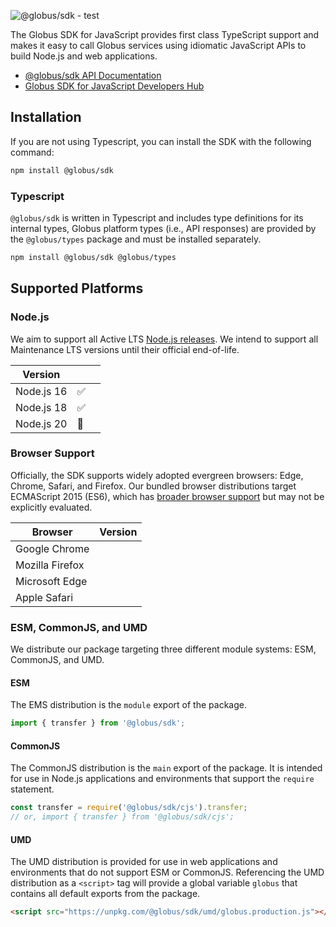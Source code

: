 ![@globus/sdk - test](https://github.com/globusonline/globus-js/actions/workflows/test-sdk.yml/badge.svg?branch=main)

The Globus SDK for JavaScript provides first class TypeScript support and makes it easy to call Globus services using idiomatic JavaScript APIs to build Node.js and web applications.


- [@globus/sdk API Documentation](https://globus-jb.s3.amazonaws.com/@globus/sdk/index.html)
- [Globus SDK for JavaScript Developers Hub](http://globus-jb-02.s3-website-us-east-1.amazonaws.com/)


## Installation

If you are not using Typescript, you can install the SDK with the following command:

```sh
npm install @globus/sdk
```

### Typescript

`@globus/sdk` is written in Typescript and includes type definitions for its internal types, Globus platform types (i.e., API responses) are provided by the `@globus/types` package and must be installed separately.

```sh
npm install @globus/sdk @globus/types
```


## Supported Platforms

### Node.js

We aim to support all Active LTS [Node.js releases](https://nodejs.org/en/about/releases/). We intend to support all Maintenance LTS versions until their official end-of-life.

| Version    |         |       |
|------------|---------|-------|
| Node.js 16 |    ✅    ||
| Node.js 18 |    ✅    ||
| Node.js 20 |    🧪    ||


### Browser Support

Officially, the SDK supports widely adopted evergreen browsers: Edge, Chrome, Safari, and Firefox. Our bundled browser distributions target ECMAScript 2015 (ES6), which has [broader browser support](https://caniuse.com/es6) but may not be explicitly evaluated.

| Browser         | Version |
|-----------------|---------|
| Google Chrome   |         |
| Mozilla Firefox |         |
| Microsoft Edge  |         |
| Apple Safari    |         |

### ESM, CommonJS, and UMD

We distribute our package targeting three different module systems: ESM, CommonJS, and UMD.

#### ESM
The EMS distribution is the `module` export of the package.

```js
import { transfer } from '@globus/sdk';
```

#### CommonJS

The CommonJS distribution is the `main` export of the package. It is intended for use in Node.js applications and environments that support the `require` statement.

```js
const transfer = require('@globus/sdk/cjs').transfer;
// or, import { transfer } from '@globus/sdk/cjs';
```

#### UMD

The UMD distribution is provided for use in web applications and environments that do not support ESM or CommonJS. Referencing the UMD distribution as a `<script>` tag will provide a global variable `globus` that contains all default exports from the package.

```html
<script src="https://unpkg.com/@globus/sdk/umd/globus.production.js"></script>
```